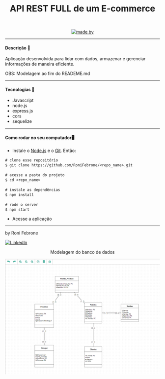 <div align="center">
	<h1>API REST FULL de um E-commerce</h1>
	<br>
	<p align="center">
		<a href="https://www.linkedin.com/in/roni-febrone-97b007275/">
		  <img alt="made by" src="https://img.shields.io/badge/made%20by-Roni%20Febrone-blue">
		</a>
	</p>
</div>

<hr>


<h4>Descrição 📄</h4>

Aplicação desenvolvida para lidar com dados, armazenar e gerenciar informações de maneira eficiente.

OBS: Modelagem ao fim do READEME.md

<hr>

<h4>Tecnologias 🚀</h4>

- Javascript
- node.js
- express.js
- cors
- sequelize

<hr>

<h4>Como rodar no seu computador🖥️</h4>

- Instale o [Node.js](https://nodejs.org/en/download/) e o [Git](https://git-scm.com/book/en/v2/Getting-Started-Installing-Git). Então:

```
# clone esse repositório
$ git clone https://github.com/RoniFebrone/<repo_name>.git

# acesse a pasta do projeto
$ cd <repo_name>

# instale as dependências
$ npm install

# rode o server
$ npm start

```
- Acesse a aplicação

<hr>

by Roni Febrone<br>
<div>
	<a href="https://www.linkedin.com/in/roni-febrone-97b007275/"> 
		<img width="32px" src="https://media.licdn.com/dms/image/D4E03AQF9iWma3W3jBQ/profile-displayphoto-shrink_800_800/0/1710366878152?e=1719446400&v=beta&t=1SlHD8NVc7FLLRHqWy8Edp8oueINyk1VBk1m9xy1aQU" alt="LinkedIn">
	</a>
</div>
<div align="center"> 
	<p> Modelagem do banco de dados </p>
    <img width="720px"src="./img/DB/ModelagemDB.svg" alt="modelagemDB">
</div>
